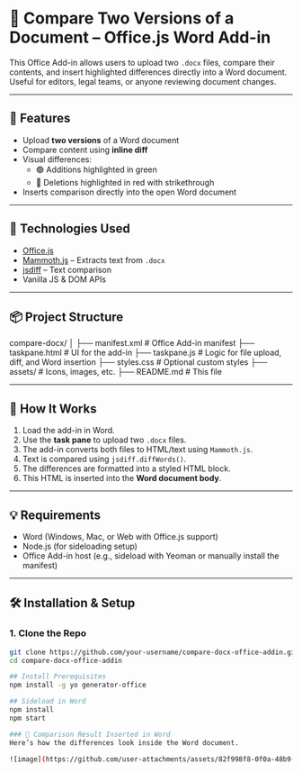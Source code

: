 # 📄 Compare Two Versions of a Document – Office.js Word Add-in

This Office Add-in allows users to upload two `.docx` files, compare their contents, and insert highlighted differences directly into a Word document. Useful for editors, legal teams, or anyone reviewing document changes.

---

## 🚀 Features

- Upload **two versions** of a Word document
- Compare content using **inline diff**
- Visual differences:
  - 🟢 Additions highlighted in green
  - 🔴 Deletions highlighted in red with strikethrough
- Inserts comparison directly into the open Word document

---

## 🧰 Technologies Used

- [Office.js](https://learn.microsoft.com/office/dev/add-ins/)
- [Mammoth.js](https://github.com/mwilliamson/mammoth.js) – Extracts text from `.docx`
- [jsdiff](https://github.com/kpdecker/jsdiff) – Text comparison
- Vanilla JS & DOM APIs

---

## 📦 Project Structure

compare-docx/
│
├── manifest.xml # Office Add-in manifest
├── taskpane.html # UI for the add-in
├── taskpane.js # Logic for file upload, diff, and Word insertion
├── styles.css # Optional custom styles
├── assets/ # Icons, images, etc.
├── README.md # This file


---

## 🧪 How It Works

1. Load the add-in in Word.
2. Use the **task pane** to upload two `.docx` files.
3. The add-in converts both files to HTML/text using `Mammoth.js`.
4. Text is compared using `jsdiff.diffWords()`.
5. The differences are formatted into a styled HTML block.
6. This HTML is inserted into the **Word document body**.

---

## 💡 Requirements

- Word (Windows, Mac, or Web with Office.js support)
- Node.js (for sideloading setup)
- Office Add-in host (e.g., sideload with Yeoman or manually install the manifest)

---

## 🛠️ Installation & Setup

### 1. Clone the Repo

```bash
git clone https://github.com/your-username/compare-docx-office-addin.git
cd compare-docx-office-addin

## Install Prerequisites
npm install -g yo generator-office

## Sideload in Word
npm install
npm start

### 📄 Comparison Result Inserted in Word
Here’s how the differences look inside the Word document.

![image](https://github.com/user-attachments/assets/82f998f8-0f0a-48b9-ae6e-11f30e3473aa)

